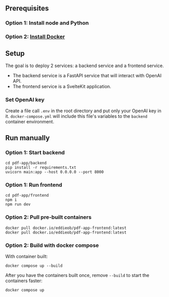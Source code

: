 ## Prerequisites

### Option 1: Install node and Python

### Option 2: [Install Docker](https://docs.docker.com/engine/install/)

## Setup

The goal is to deploy 2 services: a backend service and a frontend service.
- The backend service is a FastAPI service that will interact with OpenAI API.
- The frontend service is a SvelteKit application.

### Set OpenAI key

Create a file call `.env` in the root directory and put only your OpenAI key in it.
`docker-compose.yml` will include this file's variables to the `backend` container environment.

## Run manually

### Option 1: Start backend
```
cd pdf-app/backend
pip install -r requirements.txt
uvicorn main:app --host 0.0.0.0 --port 8000
```

### Option 1: Run frontend
```
cd pdf-app/frontend
npm i
npm run dev
```


### Option 2: Pull pre-built containers

```
docker pull docker.io/eddieob/pdf-app-frontend:latest
docker pull docker.io/eddieob/pdf-app-frontend:latest
```

### Option 2: Build with docker compose

With container built:
```
docker compose up --build
```

After you have the containers built once, remove `--build` to start the containers faster:
```
docker compose up
```
